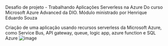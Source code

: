 Desafio de projeto - Trabalhando Aplicações Serverless na Azure
Do curso Microsoft Azure Advanced da DIO. 
Módulo ministrado por Henrique Eduardo Souza

Criação de uma aplicação usando recursos serverless da Microsoft Azure, como Service Bus, API gateway, queue, logic app, azure function e SQL Azure
![image](https://github.com/user-attachments/assets/1cc792ad-7711-4bbd-910a-47f6b6124f73)
